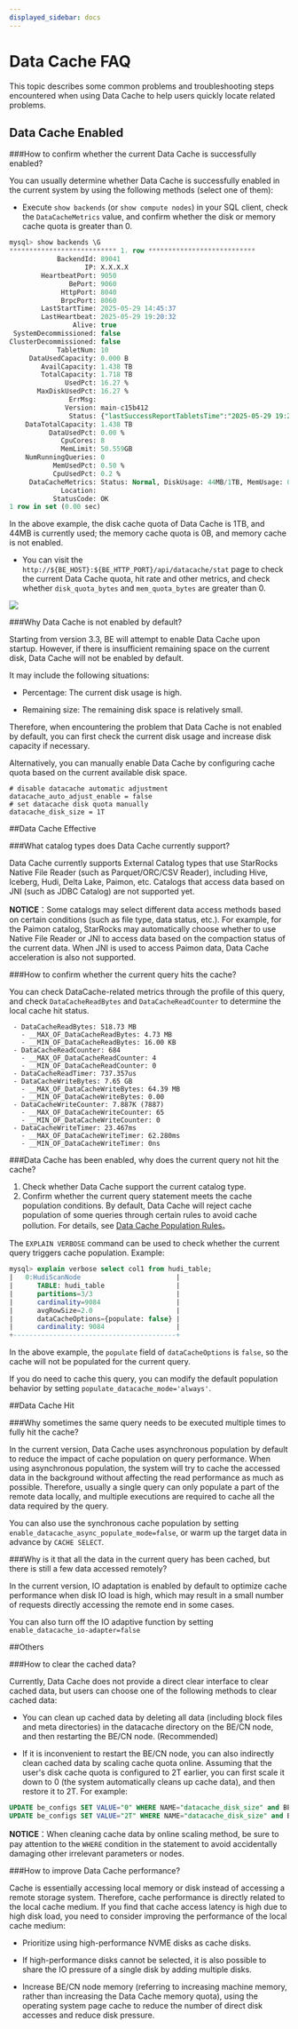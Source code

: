 ```yaml
---
displayed_sidebar: docs
---
```


# Data Cache FAQ

This topic describes some common problems and troubleshooting steps encountered when using Data Cache to help users quickly locate related problems.

## Data Cache Enabled

###How to confirm whether the current Data Cache is successfully enabled?

You can usually determine whether Data Cache is successfully enabled in the current system by using the following methods (select one of them):

* Execute `show backends` (or `show compute nodes`) in your SQL client, check the `DataCacheMetrics` value, and confirm whether the disk or memory cache quota is greater than 0.

```SQL
mysql> show backends \G
*************************** 1. row ***************************
            BackendId: 89041
                   IP: X.X.X.X
        HeartbeatPort: 9050
               BePort: 9060
             HttpPort: 8040
             BrpcPort: 8060
        LastStartTime: 2025-05-29 14:45:37
        LastHeartbeat: 2025-05-29 19:20:32
                Alive: true
 SystemDecommissioned: false
ClusterDecommissioned: false
            TabletNum: 10
     DataUsedCapacity: 0.000 B
        AvailCapacity: 1.438 TB
        TotalCapacity: 1.718 TB
              UsedPct: 16.27 %
       MaxDiskUsedPct: 16.27 %
               ErrMsg:
              Version: main-c15b412
               Status: {"lastSuccessReportTabletsTime":"2025-05-29 19:20:30"}
    DataTotalCapacity: 1.438 TB
          DataUsedPct: 0.00 %
             CpuCores: 8
             MemLimit: 50.559GB
    NumRunningQueries: 0
           MemUsedPct: 0.50 %
           CpuUsedPct: 0.2 %
     DataCacheMetrics: Status: Normal, DiskUsage: 44MB/1TB, MemUsage: 0B/0B
             Location:
           StatusCode: OK
1 row in set (0.00 sec)
```

In the above example, the disk cache quota of Data Cache is 1TB, and 44MB is currently used; the memory cache quota is 0B, and memory cache is not enabled.

* You can visit the `http://${BE_HOST}:${BE_HTTP_PORT}/api/datacache/stat` page to check the current Data Cache quota, hit rate and other metrics, and check whether `disk_quota_bytes` and `mem_quota_bytes` are greater than 0.

![](https://docs.starrocks.io/zh/assets/images/data_cache_observe-dba68d3bcfbe64559d30787e5d09ff43.png)

###Why Data Cache is not enabled by default?

Starting from version 3.3, BE will attempt to enable Data Cache upon startup. However, if there is insufficient remaining space on the current disk, Data Cache will not be enabled by default.

It may include the following situations:

* Percentage: The current disk usage is high.

* Remaining size: The remaining disk space is relatively small.

Therefore, when encountering the problem that Data Cache is not enabled by default, you can first check the current disk usage and increase disk capacity if necessary.

Alternatively, you can manually enable Data Cache by configuring cache quota based on the current available disk space.

```
# disable datacache automatic adjustment
datacache_auto_adjust_enable = false
# set datacache disk quota manually
datacache_disk_size = 1T
```

##Data Cache Effective

###What catalog types does Data Cache currently support?

Data Cache currently supports External Catalog types that use StarRocks Native File Reader (such as Parquet/ORC/CSV Reader), including Hive, Iceberg, Hudi, Delta Lake, Paimon, etc. Catalogs that access data based on JNI (such as JDBC Catalog) are not supported yet.

**NOTICE**：Some catalogs may select different data access methods based on certain conditions (such as file type, data status, etc.). For example, for the Paimon catalog, StarRocks may automatically choose whether to use Native File Reader or JNI to access data based on the compaction status of the current data. When JNI is used to access Paimon data, Data Cache acceleration is also not supported.

###How to confirm whether the current query hits the cache?

You can check DataCache-related metrics through the profile of this query, and check `DataCacheReadBytes` and `DataCacheReadCounter` to determine the local cache hit status.

```
 - DataCacheReadBytes: 518.73 MB
   - __MAX_OF_DataCacheReadBytes: 4.73 MB
   - __MIN_OF_DataCacheReadBytes: 16.00 KB
 - DataCacheReadCounter: 684
   - __MAX_OF_DataCacheReadCounter: 4
   - __MIN_OF_DataCacheReadCounter: 0
 - DataCacheReadTimer: 737.357us
 - DataCacheWriteBytes: 7.65 GB
   - __MAX_OF_DataCacheWriteBytes: 64.39 MB
   - __MIN_OF_DataCacheWriteBytes: 0.00
 - DataCacheWriteCounter: 7.887K (7887)
   - __MAX_OF_DataCacheWriteCounter: 65
   - __MIN_OF_DataCacheWriteCounter: 0
 - DataCacheWriteTimer: 23.467ms
   - __MAX_OF_DataCacheWriteTimer: 62.280ms
   - __MIN_OF_DataCacheWriteTimer: 0ns
```

###Data Cache has been enabled, why does the current query not hit the cache?

1. Check whether Data Cache support the current catalog type.
2. Confirm whether the current query statement meets the cache population conditions. By default, Data Cache will reject cache population of some queries through certain rules to avoid cache pollution. For details, see [Data Cache Population Rules](https://docs.starrocks.io/docs/data_source/data_cache/#population-rules)。

The `EXPLAIN VERBOSE` command can be used to check whether the current query triggers cache population.
Example:

```sql
mysql> explain verbose select col1 from hudi_table;
|   0:HudiScanNode                        |
|      TABLE: hudi_table                  |
|      partitions=3/3                     |
|      cardinality=9084                   |
|      avgRowSize=2.0                     |
|      dataCacheOptions={populate: false} |
|      cardinality: 9084                  |
+-----------------------------------------+
```

In the above example, the `populate` field of `dataCacheOptions` is `false`, so the cache will not be populated for the current query.

If you do need to cache this query, you can modify the default population behavior by setting `populate_datacache_mode='always'`.

##Data Cache Hit

###Why sometimes the same query needs to be executed multiple times to fully hit the cache?

In the current version, Data Cache uses asynchronous population by default to reduce the impact of cache population on query performance. When using asynchronous population, the system will try to cache the accessed data in the background without affecting the read performance as much as possible. Therefore, usually a single query can only populate a part of the remote data locally, and multiple executions are required to cache all the data required by the query.

You can also use the synchronous cache population by setting `enable_datacache_async_populate_mode=false`, or warm up the target data in advance by `CACHE SELECT`.

###Why is it that all the data in the current query has been cached, but there is still a few data accessed remotely?

In the current version, IO adaptation is enabled by default to optimize cache performance when disk IO load is high, which may result in a small number of requests directly accessing the remote end in some cases.

You can also turn off the IO adaptive function by setting `enable_datacache_io-adapter=false`

##Others

###How to clear the cached data?

Currently, Data Cache does not provide a direct clear interface to clear cached data, but users can choose one of the following methods to clear cached data:

* You can clean up cached data by deleting all data (including block files and meta directories) in the datacache directory on the BE/CN node, and then restarting the BE/CN node. (Recommended)

* If it is inconvenient to restart the BE/CN node, you can also indirectly clean cached data by scaling cache quota online. Assuming that the user's disk cache quota is configured to 2T earlier, you can first scale it down to 0 (the system automatically cleans up cache data), and then restore it to 2T. For example:

```SQL
UPDATE be_configs SET VALUE="0" WHERE NAME="datacache_disk_size" and BE_ID=10005;
UPDATE be_configs SET VALUE="2T" WHERE NAME="datacache_disk_size" and BE_ID=10005;
```

**NOTICE**：When cleaning cache data by online scaling method, be sure to pay attention to the `WHERE` condition in the statement to avoid accidentally damaging other irrelevant parameters or nodes.

###How to improve Data Cache performance?

Cache is essentially accessing local memory or disk instead of accessing a remote storage system. Therefore, cache performance is directly related to the local cache medium. If you find that cache access latency is high due to high disk load, you need to consider improving the performance of the local cache medium:

* Prioritize using high-performance NVME disks as cache disks.

* If high-performance disks cannot be selected, it is also possible to share the IO pressure of a single disk by adding multiple disks.

* Increase BE/CN node memory (referring to increasing machine memory, rather than increasing the Data Cache memory quota), using the operating system page cache to reduce the number of direct disk accesses and reduce disk pressure.
